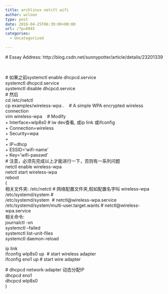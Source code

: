 ```yaml
---
title: archlinux netctl wifi
author: wiloon
type: post
date: 2016-04-25T06:39:09+00:00
url: /?p=8945
categories:
  - Uncategorized

---
```

<div class="article_title">
</div>

<div class="article_manage clearfix">
</div>

<div id="article_content" class="article_content">
  <p>
    # Essay Address: http://blog.csdn.net/sunnypotter/article/details/23201339
  </p>
  
  <p>
    &nbsp;
  </p>
  
  <p>
    # 如果之前systemctl enable dhcpcd.service<br /> systemctl dhcpcd.service<br /> systemctl disable dhcpcd.service<br /> # 然后<br /> cd /etc/netctl<br /> cp examples/wireless-wpa .    # A simple WPA encrypted wireless connection<br /> vim wireless-wpa    # Modify<br /> + Interface=wlp8s0 # iw dev查看, 或ip link 或ifconfig<br /> + Connection=wireless<br /> + Security=wpa<br /> +<br /> + IP=dhcp<br /> + ESSID=&#8217;wifi-name&#8217;<br /> + Key=&#8217;wifi-passwd&#8217;<br /> # 注意，必须先完成以上才能进行一下，否则有一系列问题<br /> netctl enable wireless-wpa<br /> netctl start wireless-wpa<br /> reboot<br /> (<br /> 相关文件夹: /etc/netctl # 网络配置文件夹,假如配置名字叫 wireless-wpa<br /> /etc/systemd/system #<br /> /etc/systemd/system  # netctl@wireless-wpa.service<br /> /etc/systemd/system/multi-user.target.wants # netctl@wireless-wpa.service<br /> 相关命令:<br /> journalctl -xn<br /> systemctl &#8211;failed<br /> systemctl list-unit-files<br /> systemctl daemon-reload
  </p>
  
  <p>
    ip link<br /> ifconfig wlp8s0 up  # start wireless adapter<br /> ifconfig eno1 up # start wire adapter
  </p>
  
  <p>
    # dhcpcd network-adapter 动态分配IP<br /> dhcpcd eno1<br /> dhcpcd wlp8s0<br /> )
  </p>
</div>